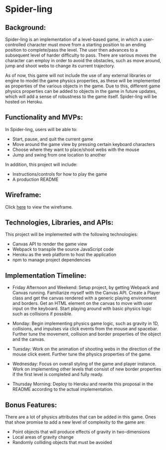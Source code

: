 # Spider-ling

## Background:

Spider-ling is an implementation of a level-based game, in which a user-controlled character must move from a starting position to an ending position to complete/pass the level. The user then advances to a subsequent level of harder difficulty to pass. There are various moves the character can employ in order to avoid the obstacles, such as move around, jump and shoot webs to change its current trajectory.

As of now, this game will not include the use of any external libraries or engine to model the game physics properties, as these will be implemented as properties of the various objects in the game. Due to this, different game physics properties can be added to objects in the game in future updates, which will add a sense of robustness to the game itself. Spider-ling will be hosted on Heroku.

## Functionality and MVPs:

In Spider-ling, users will be able to:

* Start, pause, and quit the current game
* Move around the game view by pressing certain keyboard characters
* Choose where they want to place/shoot webs with the mouse
* Jump and swing from one location to another

In addition, this project will include:

* Instructions/controls for how to play the game
* A production README

## Wireframe:

Click [here](https://wireframe.cc/BCgEPG) to view the wireframe.

## Technologies, Libraries, and APIs:

This project will be implemented with the following technologies:

* Canvas API to render the game view
* Webpack to transpile the source JavaScript code
* Heroku as the web platform to host the application
* npm to manage project dependencies

## Implementation Timeline:

* Friday Afternoon and Weekend: Setup project, by getting Webpack and Canvas running. Familiarize myself with the Canvas API. Create a Player class and get the canvas rendered with a generic playing environment and borders. Get an HTML element on the canvas to move with user input on the keyboard. Start playing around with basic physics logic such as collisions if possible.

* Monday: Begin implementing physics game logic, such as gravity in 1D, collisions, and impulses via click events from the mouse and spacebar. Further tune the movement, collision and border properties of the object and the canvas.

* Tuesday: Work on the animation of shooting webs in the direction of the mouse click event. Further tune the physics properties of the game.

* Wednesday: Focus on overall styling of the game and player instance. Work on implementing other levels that consist of new border properties if the first level is completed and fully ready.

* Thursday Morning: Deploy to Heroku and rewrite this proposal in the README according to the actual implementation.

## Bonus Features:

There are a lot of physics attributes that can be added in this game. Ones that show promise to add a new level of complexity to the game are:

* Point objects that will produce effects of gravity in two-dimensions
* Local areas of gravity change
* Randomly colliding objects that must be avoided
